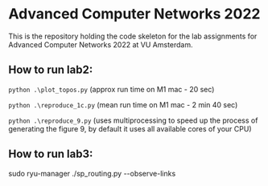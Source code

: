 # Advanced Computer Networks 2022

This is the repository holding the code skeleton for the lab assignments for Advanced Computer Networks 2022 at VU Amsterdam.



## How to run lab2:

`python .\plot_topos.py`
(approx run time on M1 mac - 20 sec)

`python .\reproduce_1c.py`
(mean run time on M1 mac - 2 min 40 sec)

`python .\reproduce_9.py` (uses multiprocessing to speed up the process of generating the figure 9, by default it uses all available cores of your CPU)


## How to run lab3:

sudo ryu-manager ./sp_routing.py --observe-links